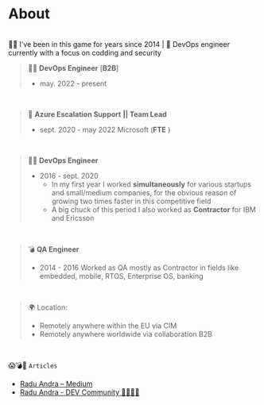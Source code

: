 # About                                 

<br />
🧙‍♂️ I've been in this game for years since 2014 | 🚀 DevOps engineer currently with a focus on codding and security
<br />




> 🧙‍♂️ **DevOps Engineer** [**B2B**]
>
> - may. 2022 - present
<br />


> 🚀 **Azure Escalation Support** **|| Team Lead**
>
> - sept. 2020 - may 2022  Microsoft (**FTE** )
<br />
 

> 🧙‍♂️ **DevOps Engineer** 
>
> - 2016 - sept. 2020 
>   - In my first year I worked **simultaneously** for various startups and small/medium companies, for the obvious reason of growing two times faster in this competitive field
>   - A big chuck of this period I also worked as **Contractor** for IBM and Ericsson
<br />


> 💣 **QA Engineer** 
>
> - 2014 - 2016 Worked as QA mostly as Contractor in fields like embedded, mobile, RTOS, Enterprise OS, banking
>
>   
<br />



> 🌍 Location:
> - Remotely anywhere within the EU via CIM
> - Remotely anywhere worldwide via collaboration B2B

<br />



😱💣🤯  `Articles`

- [Radu Andra – Medium](https://medium.com/@andragabr)
- [Radu Andra - DEV Community 👩‍💻👨‍💻](https://dev.to/dummyandra)





  

